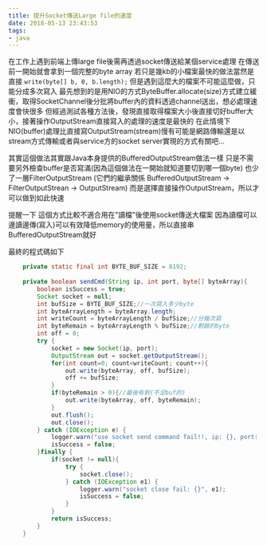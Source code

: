 ```yaml
---
title: 提升Socket傳送Large file的速度
date: 2018-05-13 23:43:53
tags:
- java
---
```


在工作上遇到前端上傳large file後需再透過socket傳送給某個service處理
在傳送前一開始就會拿到一個完整的byte array
若只是幾kb的小檔案最快的做法當然是直接
`write(byte[] b, 0, b.length);`
但是遇到這麼大的檔案不可能這麼做，只能分成多次寫入
最先想到的是用NIO的方式ByteBuffer.allocate(size)方式建立緩衝，取得SocketChannel後分批將buffer內的資料透過channel送出，想必處理速度會快很多
但經過測試各種方法後，發現直接取得檔案大小後直接切好buffer大小，接著操作OutputStream直接寫入的處理的速度是最快的
在此情境下NIO(buffer)處理比直接寫OutputStream(stream)慢有可能是網路傳輸還是以stream方式傳輸或者與service方的socket server實現的方式有關吧...

其實這個做法其實跟Java本身提供的BufferedOutputStream做法一樣
只是不需要另外檢查buffer是否寫滿(因為這個做法在一開始就知道要切到哪一個byte)
也少了一層FilterOutputStream (它們的繼承關係 BufferedOutputStream -> FilterOutputStrean -> OutputStream)
而是選擇直接操作OutputStream，所以才可以做到如此快速

提醒一下
這個方式比較不適合用在"讀檔"後使用socket傳送大檔案
因為讀檔可以邊讀邊傳(寫入)可以有效降低memory的使用量，所以直接串BufferedOutputStream就好

最終的程式碼如下
<!-- more -->
```java
    private static final int BYTE_BUF_SIZE = 8192;
    
    private boolean sendCmd(String ip, int port, byte[] byteArray){
        boolean isSuccess = true;
        Socket socket = null;
        int bufSize = BYTE_BUF_SIZE;//一次寫入多少byte
        int byteArrayLength = byteArray.length;
        int writeCount = byteArrayLength / bufSize;//分幾次寫
        int byteRemain = byteArrayLength % bufSize;//剩餘的byte
        int off = 0;
        try {
            socket = new Socket(ip, port);
            OutputStream out = socket.getOutputStream();
            for(int count=0; count<writeCount; count++){
                out.write(byteArray, off, bufSize);
                off += bufSize;
            }
            if(byteRemain > 0){//最後有剩(不足buf的)
                out.write(byteArray, off, byteRemain);
            }
            out.flush();
            out.close();
        } catch (IOException e) {
            logger.warn("use socket send command fail!!, ip: {}, port: {} exceptionMsg:{}", ip, port, e);
            isSuccess = false;
        }finally {
            if(socket != null){
                try {
                    socket.close();
                } catch (IOException e1) {
                    logger.warn("socket close fail: {}", e1);
                    isSuccess = false;
                }
            }
            return isSuccess;
        }
    }
```
